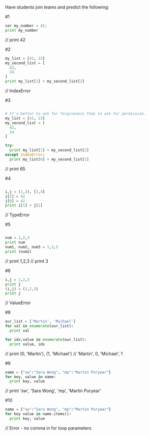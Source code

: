 
Have students join teams and predict the following:

#1
```python
var my_number = 42;
print my_number
```
// print 42

#2
```python
my_list = [41, 23]
my_second_list = [
  42,
  24
]
print my_list[1] + my_second_list[2]
```
// IndexError

#3
```python

# It's better to ask for forgiveness than to ask for permission.
my_list = [41, 23]
my_second_list = [
  42,
  24
]

try:
  print my_list[1] + my_second_list[2]
except IndexError:
  print my_list[0] + my_second_list[1]

```
// print 65

#4
```python

i,j = (1,2), [3,4]
i[1] = 42
j[0] = 42
print i[1] + j[1]

```
// TypeError

#5
```python

num = 1,2,3
print num
num1, num2, num3 = 1,3,5
print (num2)

```
// print 1,2,3
// print 3


#6
```python
i,j = 1,2,3
print j
(i,j) = (1,2,3)
print j
```
// ValueError

#8
```python
our_list = ['Martin', 'Michael']
for val in enumerate(our_list):
  print val

for idx,value in enumerate(our_list):
  print value, idx
```
// print (0, 'Martin'), (1, 'Michael')
// 'Martin', 0, 'Michael', 1

#9
```python
name = {"sw":"Sara Wong", "mp":"Martin Puryear"}
for key, value in name:
  print key, value
```
// print 'sw', 'Sara Wong', 'mp', 'Martin Puryear'

#10
```python
name = {"sw":"Sara Wong", "mp":"Martin Puryear"}
for key value in name.items():
  print key, value
```
// Error - no comma in for loop parameters
